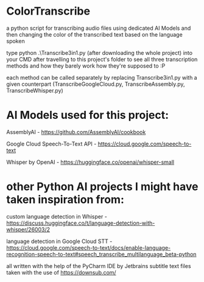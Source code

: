 # ColorTranscribe
a python script for transcribing audio files using dedicated AI Models
and then changing the color of the transcribed text based on the language spoken

type python .\Transcribe3in1.py (after downloading the whole project) into your CMD after travelling to this project's folder
to see all three transcription methods and how they barely work how they're supposed to :P

each method can be called separately by replacing Transcribe3in1.py with a given counterpart
(TranscribeGoogleCloud.py, TranscribeAssembly.py, TranscribeWhisper.py)

# AI Models used for this project:

AssemblyAI - https://github.com/AssemblyAI/cookbook

Google Cloud Speech-To-Text API - https://cloud.google.com/speech-to-text

Whisper by OpenAI - https://huggingface.co/openai/whisper-small

# other Python AI projects I might have taken inspiration from:

custom language detection in Whisper - https://discuss.huggingface.co/t/language-detection-with-whisper/26003/2

language detection in Google Cloud STT - https://cloud.google.com/speech-to-text/docs/enable-language-recognition-speech-to-text#speech_transcribe_multilanguage_beta-python

all written with the help of the PyCharm IDE by Jetbrains
subtitle text files taken with the use of https://downsub.com/

